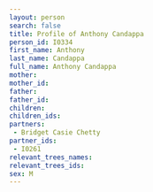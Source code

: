 ```yaml
---
layout: person
search: false
title: Profile of Anthony Candappa
person_id: I0334
first_name: Anthony
last_name: Candappa
full_name: Anthony Candappa
mother: 
mother_id: 
father: 
father_id: 
children:
children_ids:
partners:
 - Bridget Casie Chetty
partner_ids:
 - I0261
relevant_trees_names:
relevant_trees_ids:
sex: M
---
```


